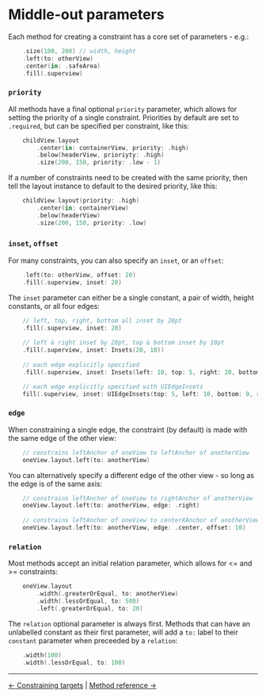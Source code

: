 # Middle-out parameters
Each method for creating a constraint has a core set of parameters - e.g.:

```swift
    .size(100, 200) // width, height
    .left(to: otherView)
    .center(in: .safeArea)
    .fill(.superview)
```

### `priority`

All methods have a final optional `priority` parameter, which allows for setting the priority of a single constraint. Priorities by default are set to `.required`, but can be specified per constraint, like this:

```swift
    childView.layout
        .center(in: containerView, priority: .high)
        .below(headerView, prioriyty: .high)
        .size(200, 150, priority: .low - 1)
```

If a number of constraints need to be created with the same priority, then tell the layout instance to default to the desired priority, like this:

```swift
    childView.layout(priority: .high)
        .center(in: containerView)
        .below(headerView)
        .size(200, 150, priority: .low)
```

### `inset`, `offset`

For many constraints, you can also specify an `inset`, or an `offset`:

```swift
    .left(to: otherView, offset: 20)
    .fill(.superview, inset: 20)
```

The `inset` parameter can either be a single constant, a pair of width, height constants, or all four edges:

```swift
    // left, top, right, bottom all inset by 20pt
    .fill(.superview, inset: 20)
    
    // left & right inset by 20pt, top & bottom inset by 10pt
    .fill(.superview, inset: Insets(20, 10))
    
    // each edge explicitly specified
    .fill(.superview, inset: Insets(left: 10, top: 5, right: 20, bottom: 0))

    // each edge explicitly specified with UIEdgeInsets
    fill(.superview, inset: UIEdgeInsets(top: 5, left: 10, bottom: 0, right: 20))
```

### `edge`

When constraining a single edge, the constraint (by default) is made with the same edge of the other view:

```swift
    // constrains leftAnchor of oneView to leftAnchor of anotherView
    oneView.layout.left(to: anotherView)
```

You can alternatively specify a different edge of the other view - so long as the edge is of the same axis:

```swift
    // constrains leftAnchor of oneView to rightAnchor of anotherView
    oneView.layout.left(to: anotherView, edge: .right)
    
    // constrains leftAnchor of oneView to centerXAnchor of anotherView
    oneView.layout.left(to: anotherView, edge: .center, offset: 10)
```

### `relation`
Most methods accept an initial relation parameter, which allows for <= and >= constraints:

```swift
    oneView.layout
        .width(.greaterOrEqual, to: anotherView)
        .width(.lessOrEqual, to: 500)
        .left(.greaterOrEqual, to: 20)
```

The `relation` optional parameter is always first.
Methods that can have an unlabelled constant as their first parameter, will add a `to:` label to their `constant` parameter when preceeded by a `relation`:

```swift
    .width(100)
    .width(.lessOrEqual, to: 100)
```

***

[<- Constraining targets](constraining-targets) | [Method reference ->](method-reference)

